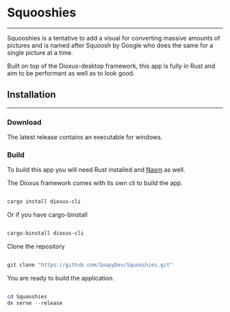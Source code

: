 # Squooshies

---


Squooshies is a tentative to add a visual for converting massive amounts of pictures and is named after Squoosh by Google who does
the same for a single picture at a time.

Built on top of the Dioxus-desktop framework, this app is fully in Rust and aim to be performant as well as to look good.

## Installation
----

### Download

The latest release contains an executable for windows. 

### Build

To build this app you will need Rust installed and [Nasm](https://www.nasm.us/) as well.

The Dioxus framework comes with its own cli to build the app. 

```Powershell

cargo install dioxus-cli

```

Or if you have cargo-binstall

```Powershell

cargo-binstall dioxus-cli

```

Clone the repository 

```Powershell

git clone "https://github.com/SoapyDev/Squooshies.git"

```

You are ready to build the application.

```Powershell

cd Squooshies
dx serve --release

```
